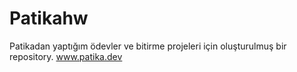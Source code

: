 # Patikahw
Patikadan yaptığım ödevler ve bitirme projeleri için oluşturulmuş bir repository.
www.patika.dev
